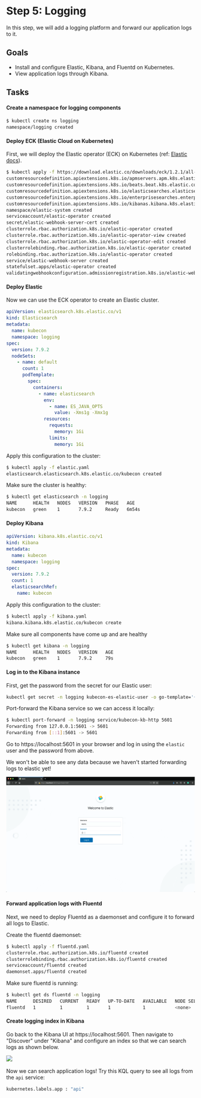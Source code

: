 # Step 5: Logging

In this step, we will add a logging platform and forward our application logs to it. 

## Goals

* Install and configure Elastic, Kibana, and Fluentd on Kubernetes.
* View application logs through Kibana.

## Tasks

#### Create a namespace for logging components

```bash
$ kubectl create ns logging
namespace/logging created
```

#### Deploy ECK (Elastic Cloud on Kubernetes)

First, we will deploy the Elastic operator (ECK) on Kubernetes (ref: [Elastic docs](https://www.elastic.co/guide/en/cloud-on-k8s/current/k8s-deploy-eck.html)).

```bash
$ kubectl apply -f https://download.elastic.co/downloads/eck/1.2.1/all-in-one.yaml
customresourcedefinition.apiextensions.k8s.io/apmservers.apm.k8s.elastic.co created
customresourcedefinition.apiextensions.k8s.io/beats.beat.k8s.elastic.co created
customresourcedefinition.apiextensions.k8s.io/elasticsearches.elasticsearch.k8s.elastic.co created
customresourcedefinition.apiextensions.k8s.io/enterprisesearches.enterprisesearch.k8s.elastic.co created
customresourcedefinition.apiextensions.k8s.io/kibanas.kibana.k8s.elastic.co created
namespace/elastic-system created
serviceaccount/elastic-operator created
secret/elastic-webhook-server-cert created
clusterrole.rbac.authorization.k8s.io/elastic-operator created
clusterrole.rbac.authorization.k8s.io/elastic-operator-view created
clusterrole.rbac.authorization.k8s.io/elastic-operator-edit created
clusterrolebinding.rbac.authorization.k8s.io/elastic-operator created
rolebinding.rbac.authorization.k8s.io/elastic-operator created
service/elastic-webhook-server created
statefulset.apps/elastic-operator created
validatingwebhookconfiguration.admissionregistration.k8s.io/elastic-webhook.k8s.elastic.co created
```

#### Deploy Elastic

Now we can use the ECK operator to create an Elastic cluster.

```yaml
apiVersion: elasticsearch.k8s.elastic.co/v1
kind: Elasticsearch
metadata:
  name: kubecon
  namespace: logging
spec:
  version: 7.9.2
  nodeSets:
    - name: default
      count: 1
      podTemplate:
        spec:
          containers:
            - name: elasticsearch
              env:
                - name: ES_JAVA_OPTS
                  value: -Xms1g -Xmx1g
              resources:
                requests:
                  memory: 1Gi
                limits:
                  memory: 1Gi
```

Apply this configuration to the cluster:

```bash
$ kubectl apply -f elastic.yaml
elasticsearch.elasticsearch.k8s.elastic.co/kubecon created
```

Make sure the cluster is healthy:

```bash
$ kubectl get elasticsearch -n logging
NAME      HEALTH   NODES   VERSION   PHASE   AGE
kubecon   green    1       7.9.2     Ready   6m54s
```

#### Deploy Kibana

```yaml
apiVersion: kibana.k8s.elastic.co/v1
kind: Kibana
metadata:
  name: kubecon
  namespace: logging
spec:
  version: 7.9.2
  count: 1
  elasticsearchRef:
    name: kubecon
```

Apply this configuration to the cluster:

```bash
$ kubectl apply -f kibana.yaml
kibana.kibana.k8s.elastic.co/kubecon create
```

Make sure all components have come up and are healthy

```bash
$ kubectl get kibana -n logging
NAME      HEALTH   NODES   VERSION   AGE
kubecon   green    1       7.9.2     79s
```

#### Log in to the Kibana instance

First, get the password from the secret for our Elastic user:

```bash
kubectl get secret -n logging kubecon-es-elastic-user -o go-template='{{.data.elastic | base64decode}}'
```

Port-forward the Kibana service so we can access it locally:

```bash
$ kubectl port-forward -n logging service/kubecon-kb-http 5601
Forwarding from 127.0.0.1:5601 -> 5601
Forwarding from [::1]:5601 -> 5601
```

Go to https://localhost:5601 in your browser and log in using the `elastic` user and the password from above.

We won't be able to see any data because we haven't started forwarding logs to elastic yet!

![](../images/kibana-login-no-data.gif)

#### Forward application logs with Fluentd

Next, we need to deploy Fluentd as a daemonset and configure it to forward all logs to Elastic.

Create the fluentd daemonset:

```bash
$ kubectl apply -f fluentd.yaml
clusterrole.rbac.authorization.k8s.io/fluentd created
clusterrolebinding.rbac.authorization.k8s.io/fluentd created
serviceaccount/fluentd created
daemonset.apps/fluentd created
```

Make sure fluentd is running:

```bash
$ kubectl get ds fluentd -n logging
NAME      DESIRED   CURRENT   READY   UP-TO-DATE   AVAILABLE   NODE SELECTOR   AGE
fluentd   1         1         1       1            1           <none>          17s
```

#### Create logging index in Kibana

Go back to the Kibana UI at https://localhost:5601.
Then navigate to "Discover" under "Kibana" and configure an index
so that we can search logs as shown below.

![](../images/kibana-create-index.gif)

Now we can search application logs!
Try this KQL query to see all logs from the `api` service:

```bash
kubernetes.labels.app : "api"
```
